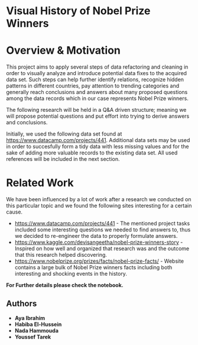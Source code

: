 # Visual History of Nobel Prize Winners

# Overview & Motivation

This project aims to apply several steps of data refactoring and cleaning in order to visually analyze and introduce potential data fixes to the acquired data set. Such steps can help further identify relations, recognize hidden patterns in different countries, pay attention to trending categories and generally reach conclusions and answers about many proposed questions among the data records which in our case represents Nobel Prize winners.

The following research will be held in a Q&A driven structure; meaning we will propose potential questions and put effort into trying to derive answers and conclusions.

Initially, we used the following data set found at https://www.datacamp.com/projects/441. Additional data sets may be used in order to succesfully form a tidy data with less missing values and for the sake of adding more valuable records to the existing data set. All used references will be included in the next section.

# Related Work

We have been influenced by a lot of work after a research we conducted on this particular topic and we found the following sites interesting for a certain cause.

* https://www.datacamp.com/projects/441 - The mentioned project tasks included some interesting questions we needed to find answers to, thus we decided to re-engineer the data to properly formulate answers.
* https://www.kaggle.com/devisangeetha/nobel-prize-winners-story - Inspired on how well and organized that research was and the outcome that this research helped discovering.
* https://www.nobelprize.org/prizes/facts/nobel-prize-facts/ - Website contains a large bulk of Nobel Prize winners facts including both    interesting and shocking events in the history.


**For Further details please check the notebook.**

## Authors
* **Aya Ibrahim**
* **Habiba El-Hussein**
* **Nada Hammouda**
* **Youssef Tarek**

